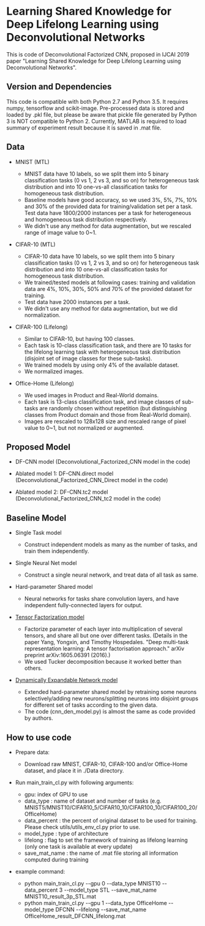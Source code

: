 # Learning Shared Knowledge for Deep Lifelong Learning using Deconvolutional Networks
This is code of Deconvolutional Factorized CNN, proposed in IJCAI 2019 paper "Learning Shared Knowledge for Deep Lifelong Learning using Deconvolutional Networks".


## Version and Dependencies
This code is compatible with both Python 2.7 and Python 3.5. It requires numpy, tensorflow and scikit-image.
Pre-processed data is stored and loaded by .pkl file, but please be aware that pickle file generated by Python 3 is NOT compatible to Python 2.
Currently, MATLAB is required to load summary of experiment result because it is saved in .mat file.


## Data
- MNIST (MTL)
    - MNIST data have 10 labels, so we split them into 5 binary classification tasks (0 vs 1, 2 vs 3, and so on) for heterogeneous task distribution and into 10 one-vs-all classification tasks for homogeneous task distribution.
    - Baseline models have good accuracy, so we used 3%, 5%, 7%, 10% and 30% of the provided data for training/validation set per a task. Test data have 1800/2000 instances per a task for heterogeneous and homogeneous task distribution respectively.
    - We didn't use any method for data augmentation, but we rescaled range of image value to 0~1.

- CIFAR-10 (MTL)
    - CIFAR-10 data have 10 labels, so we split them into 5 binary classification tasks (0 vs 1, 2 vs 3, and so on) for heterogeneous task distribution and into 10 one-vs-all classification tasks for homogeneous task distribution.
    - We trained/tested models at following cases: training and validation data are 4%, 10%, 30%, 50% and 70% of the provided dataset for training.
    - Test data have 2000 instances per a task.
    - We didn't use any method for data augmentation, but we did normalization.

- CIFAR-100 (Lifelong)
    - Similar to CIFAR-10, but having 100 classes.
    - Each task is 10-class classification task, and there are 10 tasks for the lifelong learning task with heterogeneous task distribution (disjoint set of image classes for these sub-tasks).
    - We trained models by using only 4% of the available dataset.
    - We normalized images.

- Office-Home (Lifelong)
    - We used images in Product and Real-World domains.
    - Each task is 13-class classification task, and image classes of sub-tasks are randomly chosen without repetition (but distinguishing classes from Product domain and those from Real-World domain).
    - Images are rescaled to 128x128 size and rescaled range of pixel value to 0~1, but not normalized or augmented.


## Proposed Model
- DF-CNN model (Deconvolutional_Factorized_CNN model in the code)

- Ablated model 1: DF-CNN.direct model (Deconvolutional_Factorized_CNN_Direct model in the code)

- Ablated model 2: DF-CNN.tc2 model (Deconvolutional_Factorized_CNN_tc2 model in the code)


## Baseline Model
- Single Task model
    - Construct independent models as many as the number of tasks, and train them independently.

- Single Neural Net model
    - Construct a single neural network, and treat data of all task as same.

- Hard-parameter Shared model
    - Neural networks for tasks share convolution layers, and have independent fully-connected layers for output.

- [Tensor Factorization model](https://arxiv.org/abs/1605.06391)
    - Factorize parameter of each layer into multiplication of several tensors, and share all but one over different tasks. (Details in the paper Yang, Yongxin, and Timothy Hospedales. "Deep multi-task representation learning: A tensor factorisation approach." arXiv preprint arXiv:1605.06391 (2016).)
    - We used Tucker decomposition because it worked better than others.

- [Dynamically Expandable Network model](https://arxiv.org/abs/1708.01547)
    - Extended hard-parameter shared model by retraining some neurons selectively/adding new neurons/splitting neurons into disjoint groups for different set of tasks according to the given data.
    - The code (cnn_den_model.py) is almost the same as code provided by authors.


## How to use code
- Prepare data:
    - Download raw MNIST, CIFAR-10, CIFAR-100 and/or Office-Home dataset, and place it in ./Data directory.

- Run main_train_cl.py with following arguments:
    - gpu: index of GPU to use
    - data_type : name of dataset and number of tasks (e.g. MNIST5/MNIST10/CIFAR10_5/CIFAR10_10/CIFAR100_10/CIFAR100_20/OfficeHome)
    - data_percent : the percent of original dataset to be used for training. Please check utils/utils_env_cl.py prior to use.
    - model_type : type of architecture
    - lifelong : flag to set the framework of training as lifelong learning (only one task is available at every update)
    - save_mat_name : the name of .mat file storing all information computed during training

- example command:
    - python main_train_cl.py --gpu 0 --data_type MNIST10 --data_percent 3 --model_type STL --save_mat_name MNIST10_result_3p_STL.mat
    - python main_train_cl.py --gpu 1 --data_type OfficeHome --model_type DFCNN --lifelong --save_mat_name OfficeHome_result_DFCNN_lifelong.mat